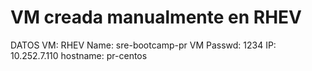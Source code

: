 # VM creada manualmente en RHEV

DATOS VM:
    RHEV Name: sre-bootcamp-pr
    VM Passwd: 1234
    IP: 10.252.7.110
    hostname: pr-centos
    